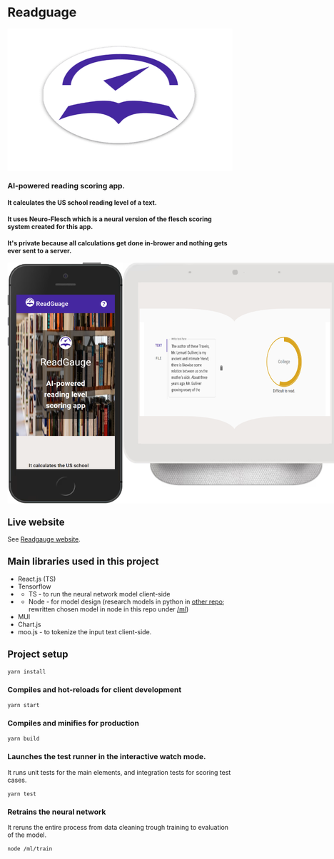 # Readguage

<div style="display:flex; flex-direction:column;"><img src="https://github.com/FrederickRoman/Readgauge/blob/main/public/android-chrome-512x512.png" alt="Readgauge logo" height="320"/>
</div>

### AI-powered reading scoring app. 

#### It calculates the US school reading level of a text.

#### It uses Neuro-Flesch which is a neural version of the flesch scoring system created for this app.

#### It's private because all calculations get done in-brower and nothing gets ever sent to a server.

<div style="display:flex;">
<img src="https://github.com/FrederickRoman/Readgauge/blob/main/docs/mockups/Home_iPhone%205_SE.png" height="540" alt="Readgauge home page phone mockup"/>  
<img src="https://github.com/FrederickRoman/Readgauge/blob/main/docs/mockups/Home_Nest%20Hub.png" width="640" alt="Readgauge home page Nest Hub mockup"/>
</div>

## Live website

See [Readgauge website](https://readgauge.netlify.app).

## Main libraries used in this project

- React.js (TS)
- Tensorflow 
- - TS - to run the neural network model client-side
- - Node - for model design (research models in python in [other repo](https://github.com/FrederickRoman/syllable-count-predictor); rewritten chosen model in node in this repo under [/ml](https://github.com/FrederickRoman/Readgauge/tree/main/ml))
- MUI 
- Chart.js
- moo.js - to tokenize the input text client-side.

## Project setup

```
yarn install
```

### Compiles and hot-reloads for client development

```
yarn start
```

### Compiles and minifies for production

```
yarn build
```

### Launches the test runner in the interactive watch mode.
It runs unit tests for the main elements, and integration tests for scoring test cases. 
```
yarn test
```

### Retrains the neural network
It reruns the entire process from data cleaning trough training to evaluation of the model. 
```
node /ml/train
```
